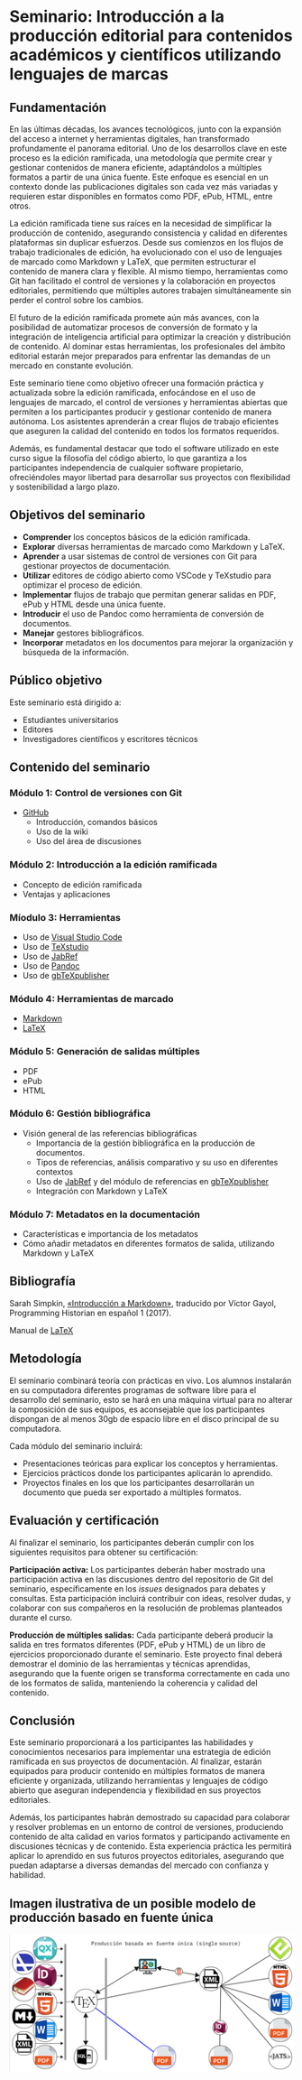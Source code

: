 # Seminario: Introducción a la producción editorial para contenidos académicos y científicos utilizando lenguajes de marcas

## Fundamentación

En las últimas décadas, los avances tecnológicos, junto con la expansión del acceso a internet y herramientas digitales, han transformado profundamente el panorama editorial. Uno de los desarrollos clave en este proceso es la edición ramificada, una metodología que permite crear y gestionar contenidos de manera eficiente, adaptándolos a múltiples formatos a partir de una única fuente. Este enfoque es esencial en un contexto donde las publicaciones digitales son cada vez más variadas y requieren estar disponibles en formatos como PDF, ePub, HTML, entre otros.

La edición ramificada tiene sus raíces en la necesidad de simplificar la producción de contenido, asegurando consistencia y calidad en diferentes plataformas sin duplicar esfuerzos. Desde sus comienzos en los flujos de trabajo tradicionales de edición, ha evolucionado con el uso de lenguajes de marcado como Markdown y LaTeX, que permiten estructurar el contenido de manera clara y flexible. Al mismo tiempo, herramientas como Git han facilitado el control de versiones y la colaboración en proyectos editoriales, permitiendo que múltiples autores trabajen simultáneamente sin perder el control sobre los cambios.

El futuro de la edición ramificada promete aún más avances, con la posibilidad de automatizar procesos de conversión de formato y la integración de inteligencia artificial para optimizar la creación y distribución de contenido. Al dominar estas herramientas, los profesionales del ámbito editorial estarán mejor preparados para enfrentar las demandas de un mercado en constante evolución.

Este seminario tiene como objetivo ofrecer una formación práctica y actualizada sobre la edición ramificada, enfocándose en el uso de lenguajes de marcado, el control de versiones y herramientas abiertas que permiten a los participantes producir y gestionar contenido de manera autónoma. Los asistentes aprenderán a crear flujos de trabajo eficientes que aseguren la calidad del contenido en todos los formatos requeridos.

Además, es fundamental destacar que todo el software utilizado en este curso sigue la filosofía del código abierto, lo que garantiza a los participantes independencia de cualquier software propietario, ofreciéndoles mayor libertad para desarrollar sus proyectos con flexibilidad y sostenibilidad a largo plazo.

## Objetivos del seminario

- **Comprender** los conceptos básicos de la edición ramificada.
- **Explorar** diversas herramientas de marcado como Markdown y LaTeX.
- **Aprender** a usar sistemas de control de versiones con Git para gestionar proyectos de documentación.
- **Utilizar** editores de código abierto como VSCode y TeXstudio para optimizar el proceso de edición.
- **Implementar** flujos de trabajo que permitan generar salidas en PDF, ePub y HTML desde una única fuente.
- **Introducir** el uso de Pandoc como herramienta de conversión de documentos.
- **Manejar** gestores bibliográficos.
- **Incorporar** metadatos en los documentos para mejorar la organización y búsqueda de la información.

## Público objetivo

Este seminario está dirigido a:

- Estudiantes universitarios
- Editores
- Investigadores científicos y escritores técnicos

## Contenido del seminario

### Módulo 1: Control de versiones con Git

-  [GitHub](https://github.com/)
   - Introducción, comandos básicos
   - Uso de la wiki
   - Uso del área de discusiones
   
### Módulo 2: Introducción a la edición ramificada

- Concepto de edición ramificada
- Ventajas y aplicaciones

### Míodulo 3: Herramientas

- Uso de [Visual Studio Code](https://code.visualstudio.com/)
- Uso de [TeXstudio](https://texstudio.org/)
- Uso de [JabRef](https://www.jabref.org/)
- Uso de [Pandoc](https://es.wikipedia.org/wiki/Pandoc)
- Uso de [gbTeXpublisher](https://github.com/albertomoyano/gbtexpublisher)
   
### Módulo 4: Herramientas de marcado

- [Markdown](https://es.wikipedia.org/wiki/Markdown)
- [LaTeX](https://www.latex-project.org/)

### Módulo 5: Generación de salidas múltiples

- PDF
- ePub
- HTML

### Módulo 6: Gestión bibliográfica

- Visión general de las referencias bibliográficas
   - Importancia de la gestión bibliográfica en la producción de documentos.
   - Tipos de referencias, análisis comparativo y su uso en diferentes contextos
   - Uso de [JabRef](https://www.jabref.org/) y del módulo de referencias en [gbTeXpublisher](https://github.com/albertomoyano/gbtexpublisher)
   - Integración con Markdown y LaTeX

### Módulo 7: Metadatos en la documentación

- Características e importancia de los metadatos
- Cómo añadir metadatos en diferentes formatos de salida, utilizando Markdown y LaTeX

## Bibliografía

Sarah Simpkin, [«Introducción a Markdown»](https://doi.org/10.46430/phes0014), traducido por Víctor Gayol, Programming Historian en español 1 (2017).

Manual de [LaTeX](https://es.wikibooks.org/wiki/Manual_de_LaTeX)

## Metodología

El seminario combinará teoría con prácticas en vivo. Los alumnos instalarán en su computadora diferentes programas de software libre para el desarrollo del seminario, esto se hará en una máquina virtual para no alterar la composición de sus equipos, es aconsejable que los participantes dispongan de al menos 30gb de espacio libre en el disco principal de su computadora.

Cada módulo del seminario incluirá:

- Presentaciones teóricas para explicar los conceptos y herramientas.
- Ejercicios prácticos donde los participantes aplicarán lo aprendido.
- Proyectos finales en los que los participantes desarrollarán un documento que pueda ser exportado a múltiples formatos.

## Evaluación y certificación

Al finalizar el seminario, los participantes deberán cumplir con los siguientes requisitos para obtener su certificación:

**Participación activa:** Los participantes deberán haber mostrado una participación activa en las discusiones dentro del repositorio de Git del seminario, específicamente en los _issues_ designados para debates y consultas. Esta participación incluirá contribuir con ideas, resolver dudas, y colaborar con sus compañeros en la resolución de problemas planteados durante el curso.

**Producción de múltiples salidas:** Cada participante deberá producir la salida en tres formatos diferentes (PDF, ePub y HTML) de un libro de ejercicios proporcionado durante el seminario. Este proyecto final deberá demostrar el dominio de las herramientas y técnicas aprendidas, asegurando que la fuente origen se transforma correctamente en cada uno de los formatos de salida, manteniendo la coherencia y calidad del contenido.

## Conclusión

Este seminario proporcionará a los participantes las habilidades y conocimientos necesarios para implementar una estrategia de edición ramificada en sus proyectos de documentación. Al finalizar, estarán equipados para producir contenido en múltiples formatos de manera eficiente y organizada, utilizando herramientas y lenguajes de código abierto que aseguran independencia y flexibilidad en sus proyectos editoriales.

Además, los participantes habrán demostrado su capacidad para colaborar y resolver problemas en un entorno de control de versiones, produciendo contenido de alta calidad en varios formatos y participando activamente en discusiones técnicas y de contenido. Esta experiencia práctica les permitirá aplicar lo aprendido en sus futuros proyectos editoriales, asegurando que puedan adaptarse a diversas demandas del mercado con confianza y habilidad.

## Imagen ilustrativa de un posible modelo de producción basado en fuente única

![](./media/arbol.png)
